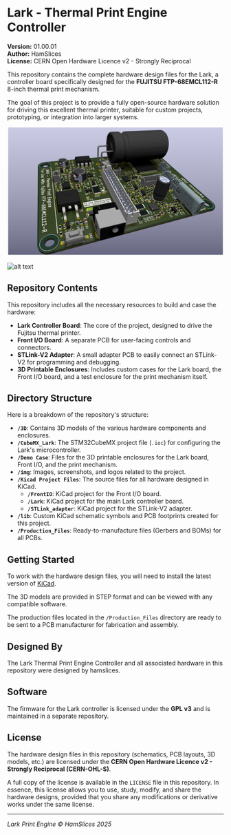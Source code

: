 # Lark - Thermal Print Engine Controller

**Version:** 01.00.01  
**Author:** HamSlices  
**License:** CERN Open Hardware Licence v2 - Strongly Reciprocal  

This repository contains the complete hardware design files for the Lark, a controller board specifically designed for the **FUJITSU FTP-68EMCL112-R** 8-inch thermal print mechanism.

The goal of this project is to provide a fully open-source hardware solution for driving this excellent thermal printer, suitable for custom projects, prototyping, or integration into larger systems.

![alt text](https://github.com/hamslices/LarkHardware/blob/main/img/Lark%20PCB/Lark_tilt.png?raw=true)

![alt text](https://github.com/hamslices/LarkHardware/blob/main/img/Demo%20Case/Mech/IMG_004.png?raw=true)

## Repository Contents

This repository includes all the necessary resources to build and case the hardware:

*   **Lark Controller Board**: The core of the project, designed to drive the Fujitsu thermal printer.
*   **Front I/O Board**: A separate PCB for user-facing controls and connectors.
*   **STLink-V2 Adapter**: A small adapter PCB to easily connect an STLink-V2 for programming and debugging.
*   **3D Printable Enclosures**: Includes custom cases for the Lark board, the Front I/O board, and a test enclosure for the print mechanism itself.

## Directory Structure

Here is a breakdown of the repository's structure:

*   **`/3D`**: Contains 3D models of the various hardware components and enclosures.
*   **`/CubeMX_Lark`**: The STM32CubeMX project file (`.ioc`) for configuring the Lark's microcontroller.
*   **`/Demo Case`**: Files for the 3D printable enclosures for the Lark board, Front I/O, and the print mechanism.
*   **`/img`**: Images, screenshots, and logos related to the project.
*   **`/Kicad Project Files`**: The source files for all hardware designed in KiCad.
    *   **`/FrontIO`**: KiCad project for the Front I/O board.
    *   **`/Lark`**: KiCad project for the main Lark controller board.
    *   **`/STLink_adapter`**: KiCad project for the STLink-V2 adapter.
*   **`/lib`**: Custom KiCad schematic symbols and PCB footprints created for this project.
*   **`/Production_Files`**: Ready-to-manufacture files (Gerbers and BOMs) for all PCBs.

## Getting Started

To work with the hardware design files, you will need to install the latest version of [KiCad](https://www.kicad.org/).

The 3D models are provided in STEP format and can be viewed with any compatible software.

The production files located in the `/Production_Files` directory are ready to be sent to a PCB manufacturer for fabrication and assembly.

## Designed By

The Lark Thermal Print Engine Controller and all associated hardware in this repository were designed by hamslices.

## Software

The firmware for the Lark controller is licensed under the **GPL v3** and is maintained in a separate repository.

## License

The hardware design files in this repository (schematics, PCB layouts, 3D models, etc.) are licensed under the **CERN Open Hardware Licence v2 - Strongly Reciprocal (CERN-OHL-S)**.

A full copy of the license is available in the `LICENSE` file in this repository. In essence, this license allows you to use, study, modify, and share the hardware designs, provided that you share any modifications or derivative works under the same license.

---
*Lark Print Engine © HamSlices 2025*
